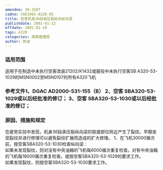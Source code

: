 ```yaml
---
amendno: 39-3107  
cadno: CAD2001-A320-05  
title: 检查机身36段承压板处的纵向梁  
publishdate: 2001-01-22  
effdate: 2001-02-10  
tags: A320  
categories: 西南管理局  
author: 陈波  
---
```

  
### 适用范围  
适用于在制造中未执行空客改装21202/K1432或服役中未执行空客SB A320-53-1029的MSN0002至MSN0107的所有A320飞机  
  
<!--more-->  
### 参考文件1、DGAC AD2000-531-155（B） 2、空客  SBA320-53-1029或以后经批准的修订； 3、空客  SBA320-53-1030或以后经批准的修订；  
  
### 原因、措施和规定  
在疲劳实验中发现，机身36段承压板纵向梁的联接部位附近产生了裂纹。早期发现裂纹并进行修理可以避免裂纹扩展而造成的扩大修理。 1、在飞机30000循次前，按空客SBA320-53-1030检查纵向梁：  
如果未发现裂纹，则对没有中央油箱的飞机每6000循次重复检查。对有中央油箱的飞机每18000循次重复检查。或按空客SBA320-53-1029的要求工作。  
如果发现裂纹，则按空客SBA320-53-1030要求工作。  
